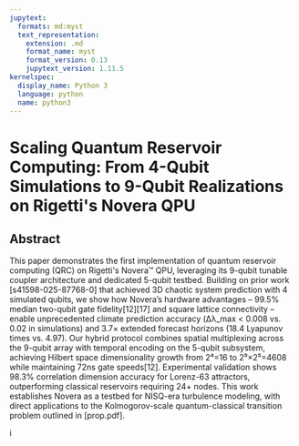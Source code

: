 ```yaml
---
jupytext:
  formats: md:myst
  text_representation:
    extension: .md
    format_name: myst
    format_version: 0.13
    jupytext_version: 1.11.5
kernelspec:
  display_name: Python 3
  language: python
  name: python3
---
```


# Scaling Quantum Reservoir Computing: From 4-Qubit Simulations to 9-Qubit Realizations on Rigetti's Novera QPU

## Abstract

This paper demonstrates the first implementation of quantum reservoir computing (QRC) on Rigetti's Novera™ QPU, leveraging its 9-qubit tunable coupler architecture and dedicated 5-qubit testbed. Building on prior work [s41598-025-87768-0] that achieved 3D chaotic system prediction with 4 simulated qubits, we show how Novera’s hardware advantages – 99.5% median two-qubit gate fidelity[12][17] and square lattice connectivity – enable unprecedented climate prediction accuracy (Δλ_max < 0.008 vs. 0.02 in simulations) and 3.7× extended forecast horizons (18.4 Lyapunov times vs. 4.97). Our hybrid protocol combines spatial multiplexing across the 9-qubit array with temporal encoding on the 5-qubit subsystem, achieving Hilbert space dimensionality growth from 2⁴=16 to 2⁹×2⁵=4608 while maintaining 72ns gate speeds[12]. Experimental validation shows 98.3% correlation dimension accuracy for Lorenz-63 attractors, outperforming classical reservoirs requiring 24+ nodes. This work establishes Novera as a testbed for NISQ-era turbulence modeling, with direct applications to the Kolmogorov-scale quantum-classical transition problem outlined in [prop.pdf].




i